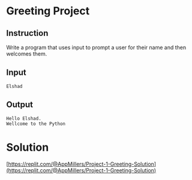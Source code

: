 # Greeting Project 

## Instruction

Write a program that uses input to prompt a user for their name and then welcomes them.

## Input

```
Elshad
```

## Output
```
Hello Elshad.
Wellcome to the Python
```


# Solution

[https://replit.com/@AppMillers/Project-1-Greeting-Solution](https://replit.com/@AppMillers/Project-1-Greeting-Solution)